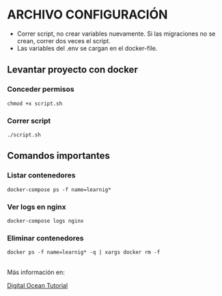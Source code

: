 # ARCHIVO CONFIGURACIÓN

- Correr script, no crear variables nuevamente. Si las migraciones no se crean, correr dos veces el script.
- Las variables del .env se cargan en el docker-file.

## Levantar proyecto con docker

### Conceder permisos 
````
chmod +x script.sh
````

### Correr script
````
./script.sh
````
## Comandos importantes

### Listar contenedores
````
docker-compose ps -f name=learnig*
````

### Ver logs en nginx
````
docker-compose logs nginx
````

### Eliminar contenedores
````
docker ps -f name=learnig* -q | xargs docker rm -f
````

<br>  
Más información en: 

[Digital Ocean Tutorial](https://www.digitalocean.com/community/tutorials/how-to-install-and-set-up-laravel-with-docker-compose-on-ubuntu-20-04)

